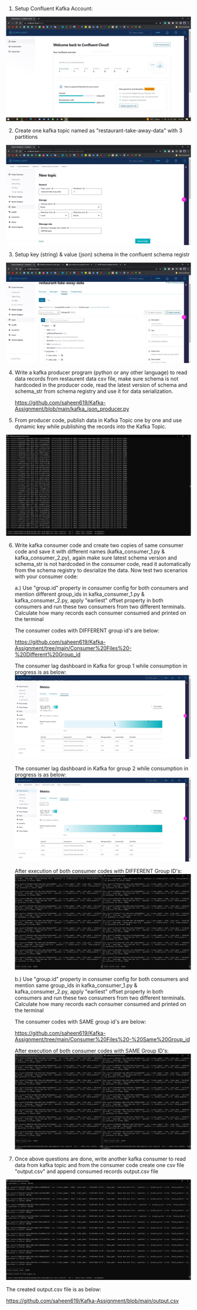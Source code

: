 1. Setup Confluent Kafka Account:

![Setup_Account/Login](https://github.com/saheen619/Kafka-Assignment/blob/main/Screenshots/Setup-Login%20Kafka%20Account.JPG?raw=true)




2. Create one kafka topic named as "restaurant-take-away-data" with 3 partitions

![Setup_Account/Login](https://github.com/saheen619/Kafka-Assignment/blob/main/Screenshots/Topic%20creation%20with%203%20partitions.JPG?raw=true)




3. Setup key (string) & value (json) schema in the confluent schema registr

![Setup_Key(string) & Value(Json) Schema](https://github.com/saheen619/Kafka-Assignment/blob/main/Screenshots/Setup%20Key(string)%20&%20Value(JSON)%20Schema.JPG?raw=true)


4. Write a kafka producer program (python or any other language) to read data records from restaurent data csv file, 
   make sure schema is not hardcoded in the producer code, read the latest version of schema and schema_str from schema registry and use it for
   data serialization.
   
   https://github.com/saheen619/Kafka-Assignment/blob/main/kafka_json_producer.py

5. From producer code, publish data in Kafka Topic one by one and use dynamic key while publishing the records into the Kafka Topic.

![Publish Data in Kafka Topic](https://github.com/saheen619/Kafka-Assignment/blob/main/Screenshots/Publish%20Data%20in%20Kafka%20Topic.JPG?raw=true)

6. Write kafka consumer code and create two copies of same consumer code and save it with different names (kafka_consumer_1.py & kafka_consumer_2.py), 
   again make sure latest schema version and schema_str is not hardcoded in the consumer code, read it automatically from the schema registry to desrialize the data. 
   Now test two scenarios with your consumer code:
   
    a.) Use "group.id" property in consumer config for both consumers and mention different group_ids in kafka_consumer_1.py & kafka_consumer_2.py,
        apply "earliest" offset property in both consumers and run these two consumers from two different terminals. Calculate how many records each consumer
        consumed and printed on the terminal
        
      The consumer codes with DIFFERENT group id's are below: 
      
      https://github.com/saheen619/Kafka-Assignment/tree/main/Consumer%20Files%20-%20Different%20Group_id
        
      The consumer lag dashboard in Kafka for group 1 while consumption in progress is as below:
        ![consumer_lag_g1](https://github.com/saheen619/Kafka-Assignment/blob/main/Screenshots/group1_consumer_lag.JPG?raw=true)
        
      The consumer lag dashboard in Kafka for group 2 while consumption in progress is as below:
        ![consumer_lag_g2](https://github.com/saheen619/Kafka-Assignment/blob/main/Screenshots/group2_consumer_lag.JPG?raw=true)
        
      After execution of both consumer codes with DIFFERENT Group ID's:
        ![consumer_diff_groupid](https://github.com/saheen619/Kafka-Assignment/blob/main/Screenshots/Consumer_with_diff_group_id.JPG?raw=true)
        
    b.) Use "group.id" property in consumer config for both consumers and mention same group_ids in kafka_consumer_1.py & kafka_consumer_2.py,
        apply "earliest" offset property in both consumers and run these two consumers from two different terminals. Calculate how many records each consumer
        consumed and printed on the terminal
        
      The consumer codes with SAME group id's are below:
      
      https://github.com/saheen619/Kafka-Assignment/tree/main/Consumer%20Files%20-%20Same%20Group_id
        
      After execution of both consumer codes with SAME Group ID's:
        ![consumer_same_groupid](https://github.com/saheen619/Kafka-Assignment/blob/main/Screenshots/Consumer_with_same_group_id.JPG?raw=true)

        
7. Once above questions are done, write another kafka consumer to read data from kafka topic and from the consumer code create one csv file "output.csv"
   and append consumed records output.csv file

![consumed and created output.csv](https://github.com/saheen619/Kafka-Assignment/blob/main/Screenshots/Append%20Records%20in%20Output%20File.JPG?raw=true)

The created output.csv file is as below:

https://github.com/saheen619/Kafka-Assignment/blob/main/output.csv
